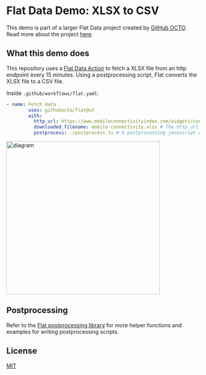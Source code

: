 # Flat Data Demo: XLSX to CSV

This demo is part of a larger Flat Data project created by [GitHub OCTO](https://octo.github.com/). Read more about the project [here](https://octo.github.com/blog/flat-data).

## What this demo does

This repository uses a [Flat Data Action](https://octo.github.com/blog/flat-data) to fetch a XLSX file from an http endpoint every 15 minutes. Using a postprocessing script, Flat converts the XLSX file to a CSV file.

Inside `.github/workflows/flat.yaml`:
```yaml
- name: Fetch data
        uses: githubocto/flat@v2
        with:
          http_url: https://www.mobileconnectivityindex.com/widgets/connectivityIndex/excel/MCI_Data_2020.xlsx
          downloaded_filename: mobile-connectivity.xlsx # The http_url gets saved and renamed in our repository as this file
          postprocess: ./postprocess.ts # A postprocessing javascript or typescript file written in Deno
```

<img src="https://raw.githubusercontent.com/githubocto/flat-demo-xlsx/readme-assets/assets/diagram.png" alt="diagram" width="400"/>

## Postprocessing

Refer to the [Flat postprocessing library](https://github.com/githubocto/flat-postprocessing) for more helper functions and examples for writing postprocessing scripts.

## License

[MIT](LICENSE)
